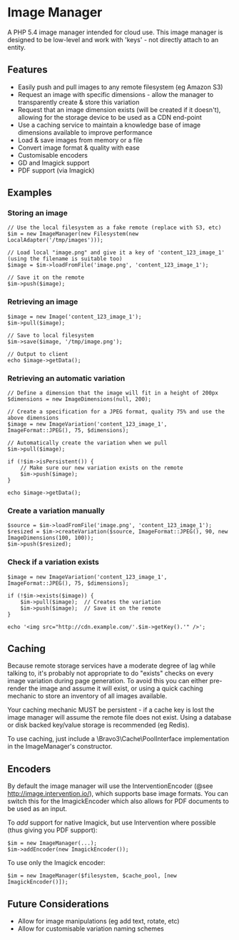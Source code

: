 Image Manager
=============
A PHP 5.4 image manager intended for cloud use. This image manager is designed to be low-level and work with 'keys' -
not directly attach to an entity.

Features
--------
* Easily push and pull images to any remote filesystem (eg Amazon S3)
* Request an image with specific dimensions - allow the manager to transparently create & store this variation
* Request that an image dimension exists (will be created if it doesn't), allowing for the storage device to be used as a CDN end-point
* Use a caching service to maintain a knowledge base of image dimensions available to improve performance
* Load & save images from memory or a file
* Convert image format & quality with ease
* Customisable encoders
* GD and Imagick support
* PDF support (via Imagick)

Examples
--------
### Storing an image

    // Use the local filesystem as a fake remote (replace with S3, etc)
    $im = new ImageManager(new Filesystem(new LocalAdapter('/tmp/images')));

    // Load local "image.png" and give it a key of 'content_123_image_1' (using the filename is suitable too)
    $image = $im->loadFromFile('image.png', 'content_123_image_1');

    // Save it on the remote
    $im->push($image);

### Retrieving an image

    $image = new Image('content_123_image_1');
    $im->pull($image);

    // Save to local filesystem
    $im->save($image, '/tmp/image.png');

    // Output to client
    echo $image->getData();

### Retrieving an automatic variation

    // Define a dimension that the image will fit in a height of 200px
    $dimensions = new ImageDimensions(null, 200);

    // Create a specification for a JPEG format, quality 75% and use the above dimensions
    $image = new ImageVariation('content_123_image_1', ImageFormat::JPEG(), 75, $dimensions);

    // Automatically create the variation when we pull
    $im->pull($image);

    if (!$im->isPersistent()) {
        // Make sure our new variation exists on the remote
        $im->push($image);
    }

    echo $image->getData();

### Create a variation manually

    $source = $im->loadFromFile('image.png', 'content_123_image_1');
    $resized = $im->createVariation($source, ImageFormat::JPEG(), 90, new ImageDimensions(100, 100));
    $im->push($resized);

### Check if a variation exists

    $image = new ImageVariation('content_123_image_1', ImageFormat::JPEG(), 75, $dimensions);

    if (!$im->exists($image)) {
        $im->pull($image);  // Creates the variation
        $im->push($image);  // Save it on the remote
    }

    echo '<img src="http://cdn.example.com/'.$im->getKey().'" />';

Caching
-------
Because remote storage services have a moderate degree of lag while talking to, it's probably not appropriate to do
"exists" checks on every image variation during page generation. To avoid this you can either pre-render the image and
assume it will exist, or using a quick caching mechanic to store an inventory of all images available.

Your caching mechanic MUST be persistent - if a cache key is lost the image manager will assume the remote file does
not exist. Using a database or disk backed key/value storage is recommended (eg Redis).

To use caching, just include a \Bravo3\Cache\PoolInterface implementation in the ImageManager's constructor.

Encoders
--------
By default the image manager will use the InterventionEncoder (@see http://image.intervention.io/), which supports
base image formats. You can switch this for the ImagickEncoder which also allows for PDF documents to be used as an
input. 

To *add* support for native Imagick, but use Intervention where possible (thus giving you PDF support):

    $im = new ImageManager(...);
    $im->addEncoder(new ImagickEncoder());

To use only the Imagick encoder:

    $im = new ImageManager($filesystem, $cache_pool, [new ImagickEncoder()]);

Future Considerations
---------------------
* Allow for image manipulations (eg add text, rotate, etc)
* Allow for customisable variation naming schemes
